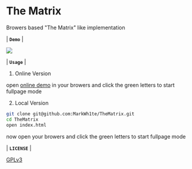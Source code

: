 # The Matrix
Browers based "The Matrix" like implementation

| **`Demo`** |

![](https://i.loli.net/2018/08/23/5b7ece00bfd37.gif) 

| **`Usage`** |

1. Online Version

open [online demo](https://markwh1te.com/thematrix.html) in your browers and click the green letters to start fullpage mode

2. Local Version

```bash
git clone git@github.com:MarkWh1te/TheMatrix.git
cd TheMatrix
open index.html
```
now open your browers and click the green letters to start fullpage mode

| **`LICENSE`** |

[GPLv3](LICENSE)
